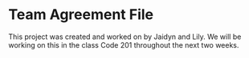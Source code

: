 # Team Agreement File

This project was created and worked on by Jaidyn and Lily. We will be working on this in the class Code 201 throughout the next two weeks.